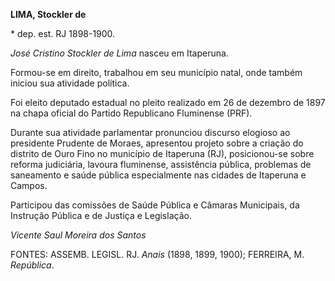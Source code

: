 **LIMA, Stockler de**

\* dep. est. RJ 1898-1900.

*José Cristino Stockler de Lima* nasceu em Itaperuna.

Formou-se em direito, trabalhou em seu município natal, onde também
iniciou sua atividade política.

Foi eleito deputado estadual no pleito realizado em 26 de dezembro de
1897 na chapa oficial do Partido Republicano Fluminense (PRF).

Durante sua atividade parlamentar pronunciou discurso elogioso ao
presidente Prudente de Moraes, apresentou projeto sobre a criação do
distrito de Ouro Fino no município de Itaperuna (RJ), posicionou-se
sobre reforma judiciária, lavoura fluminense, assistência pública,
problemas de saneamento e saúde pública especialmente nas cidades de
Itaperuna e Campos.

Participou das comissões de Saúde Pública e Câmaras Municipais, da
Instrução Pública e de Justiça e Legislação.

*Vicente Saul Moreira dos Santos*

FONTES: ASSEMB. LEGISL. RJ. *Anais* (1898, 1899, 1900); FERREIRA, M.
*República*.
